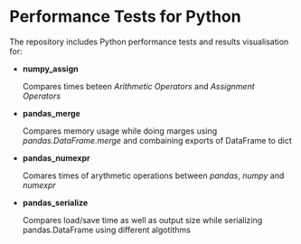 # Performance Tests for Python #
The repository includes Python performance tests and results visualisation for:
* **numpy_assign**
  
  Compares times beteen *Arithmetic Operators* and *Assignment Operators*
* **pandas_merge**
  
  Compares memory usage while doing marges using *pandas.DataFrame.merge* and combaining exports of DataFrame to dict
  
* **pandas_numexpr**

  Comares times of arythmetic operations between *pandas*, *numpy* and *numexpr*
  
* **pandas_serialize**

  Compares load/save time as well as output size while serializing pandas.DataFrame using different algotithms
  

 
